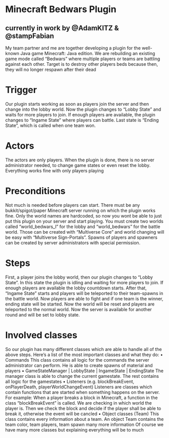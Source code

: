 # Minecraft Bedwars Plugin


## currently in work by @AdamKITZ & @stampFabian

My team partner and me are together developing a plugin for the well-known Java game Minecraft: Java edition. We are rebuilding an existing game mode called “Bedwars” where multiple players or teams are battling against each other. Target is to destroy other players beds because then, they will no longer respawn after their dead

# Trigger

Our plugin starts working as soon as players join the server and then change into the lobby world. Now the plugin changes to “Lobby State” and waits for more players to join. If enough players are available, the plugin changes to “Ingame State” where players can battle. Last state is “Ending State”, which is called when one team won.

# Actors

The actors are only players. When the plugin is done, there is no server administrator needed, to change game states or even reset the lobby. Everything works fine with only players playing

# Preconditions

Not much is needed before players can start. There must be any bukkit/spigot/paper Minecraft server running on which the plugin works fine. Only the world names are hardcoded, so now you wont be able to just put this plugin on your server and start playing. You must create two worlds called “world_bedwars_l” for the lobby and “world_bedwars” for the battle world. Those can be created with “Multiverse Core” and world changing will be easy with “Multiverse Sign-Portals”.
Spawns of players and spawners can be created by server administrators with special permission.
 
# Steps

First, a player joins the lobby world, then our plugin changes to “Lobby State”. In this state the plugin is idling and waiting for more players to join. If enough players are available the lobby countdown starts. After that, “Ingame State” starts and players will be teleported to their team-spawns in the battle world.
Now players are able to fight and if one team is the winner, ending state will be started. Now the world will be reset and players are teleported to the normal world. Now the server is available for another round and will be set to lobby state.

# Involved classes

So our plugin has many different classes which are able to handle all of the above steps.
Here’s a list of the most important classes and what they do:
•	Commands
This class contains all logic for the commands the server administrator can perform. He is able to create spawns of material and players
•	GameStateManager | LobbyState | IngameState | EndingState
The manager class is able to change the current gamestate. The rest contains all logic for the gamestates
•	Listeners (e.g. blockBreakEvent, onPlayerDeath, playerWorldChangeEvent)
Listeners are classes which contain functions that are started when something happens on the server. For example: When a player breaks a block in Minecraft, a function in the class “blockBreakEvent” is called. We are checking in which world the player is. Then we check the block and decide if the player shall be able to break it, otherwise the event will be cancled
•	Object classes (Team)
This class contains every information about a team. An object Team contains the team color, team players, team spawn many more information
Of course we have many more classes but explaining everything will be to much
